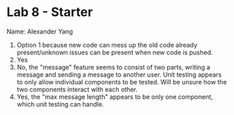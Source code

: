 # Lab 8 - Starter
Name: Alexander Yang
1. Option 1 because new code can mess up the old code already present/unknown issues can be present when new code is pushed.
2. Yes
3. No, the "message" feature seems to consist of two parts, writing a message and sending a message to another user. Unit testing appears to only allow individual components to be tested. Will be unsure how the two components interact with each other.
4. Yes, the "max message length" appears to be only one component, which unit testing can handle.
